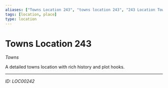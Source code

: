 ```yaml
---
aliases: ["Towns Location 243", "towns location 243", "243 Location Towns"]
tags: [location, place]
type: location
---
```


# Towns Location 243

*Towns*

A detailed towns location with rich history and plot hooks.

---
*ID: LOC00242*